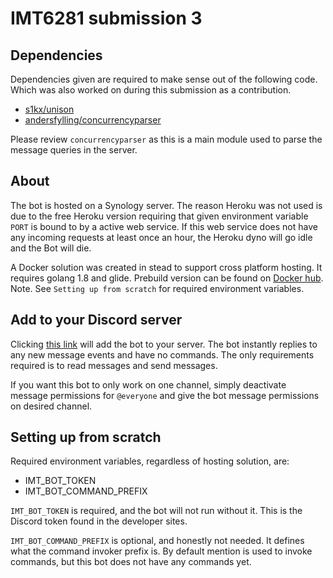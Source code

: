 # IMT6281 submission 3

## Dependencies

Dependencies given are required to make sense out of the following code. Which was also worked on during this submission as a contribution.

- [s1kx/unison](https://github.com/s1kx/unison)
- [andersfylling/concurrencyparser](https://github.com/andersfylling/concurrencyparser)

Please review `concurrencyparser` as this is a main module used to parse the message queries in the server.

## About

The bot is hosted on a Synology server. The reason Heroku was not used is due to the free Heroku version requiring that given environment variable `PORT` is bound to by a active web service. If this web service does not have any incoming requests at least once an hour, the Heroku dyno will go idle and the Bot will die.

A Docker solution was created in stead to support cross platform hosting. It requires golang 1.8 and glide. Prebuild version can be found on [Docker hub](https://hub.docker.com/r/andersfylling/imt2681bot/). Note. See `Setting up from scratch` for required environment variables.

## Add to your Discord server

Clicking [this link](https://discordapp.com/api/oauth2/authorize?scope=bot&permissions=0&client_id=376052576761937920) will add the bot to your server. The bot instantly replies to any new message events and have no commands. The only requirements required is to read messages and send messages.

If you want this bot to only work on one channel, simply deactivate message permissions for `@everyone` and give the bot message permissions on desired channel.

## Setting up from scratch

Required environment variables, regardless of hosting solution, are:

- IMT_BOT_TOKEN
- IMT_BOT_COMMAND_PREFIX

`IMT_BOT_TOKEN` is required, and the bot will not run without it. This is the Discord token found in the developer sites.

`IMT_BOT_COMMAND_PREFIX` is optional, and honestly not needed. It defines what the command invoker prefix is. By default mention is used to invoke commands, but this bot does not have any commands yet.
